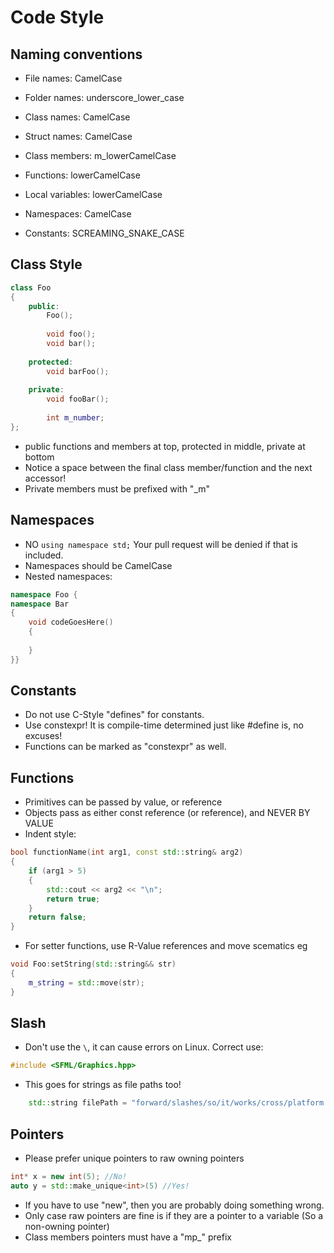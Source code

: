 # Code Style

## Naming conventions

* File names: CamelCase
* Folder names: underscore_lower_case

* Class names: CamelCase
* Struct names: CamelCase
* Class members: m_lowerCamelCase

* Functions: lowerCamelCase
* Local variables: lowerCamelCase

* Namespaces: CamelCase

* Constants: SCREAMING_SNAKE_CASE

## Class Style

```C++
class Foo
{
    public:
        Foo();
    
        void foo();
        void bar();
        
    protected:
        void barFoo();
        
    private:
        void fooBar();
        
        int m_number;
};
```

* public functions and members at top, protected in middle, private at bottom
* Notice a space between the final class member/function and the next accessor!
* Private members must be prefixed with "_m"

## Namespaces

* NO `using namespace std;` Your pull request will be denied if that is included.
* Namespaces should be CamelCase
* Nested namespaces: 

```C++
namespace Foo {
namespace Bar 
{
    void codeGoesHere()
    {
      
    }
}}
```

## Constants
* Do not use C-Style "defines" for constants.
* Use constexpr! It is compile-time determined just like #define is, no excuses!
* Functions can be marked as "constexpr" as well.

## Functions

* Primitives can be passed by value, or reference
* Objects pass as either const reference (or reference), and NEVER BY VALUE
* Indent style:

```C++
bool functionName(int arg1, const std::string& arg2)
{
    if (arg1 > 5)
    {
        std::cout << arg2 << "\n";
        return true;
    }
    return false;
}
```

* For setter functions, use R-Value references and move scematics eg

```C++
void Foo:setString(std::string&& str)
{
    m_string = std::move(str);
}
```

## Slash

* Don't use the `\`, it can cause errors on Linux. Correct use:
```C++
#include <SFML/Graphics.hpp>
```

* This goes for strings as file paths too!

```C++
    std::string filePath = "forward/slashes/so/it/works/cross/platform.png"
```
    
## Pointers

* Please prefer unique pointers to raw owning pointers
```C++
int* x = new int(5); //No!
auto y = std::make_unique<int>(5) //Yes!
```

* If you have to use "new", then you are probably doing something wrong.
* Only case raw pointers are fine is if they are a pointer to a variable (So a non-owning pointer)
* Class members pointers must have a "mp_" prefix

